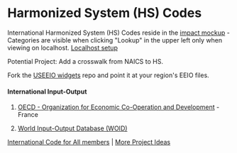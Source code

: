 # Harmonized System (HS) Codes

International Harmonized System (HS) Codes reside in the [impact mockup](../../../community/impact/) - Categories are visible when clicking "Lookup" in the upper left only when viewing on localhost. 
[Localhost setup](../../community/samples/markdown/) 

Potential Project: Add a crosswalk from NAICS to HS.  

Fork the [USEEIO widgets](https://github.com/USEPA/useeio-widgets) repo and point it at your region's EEIO files.  

#### International Input-Output    

1. [OECD - Organization for Economic
Co-Operation and Development](https://www.oecd.org/sti/ind/measuring-trade-in-value-added.htm) - France  

1. [World Input-Output Database (WOID)](http://www.wiod.org/otherdb)  

[International Code for All members](https://codeforall.org/members) | [More Project Ideas](../../community)
